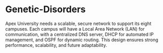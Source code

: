 # Genetic-Disorders
Apex University needs a scalable, secure network to support its eight campuses. Each campus will have a Local Area Network (LAN) for communication, with a centralized DNS server, DHCP for automated IP management, and OSPF for dynamic routing. This design ensures strong performance, scalability, and future adaptability.
